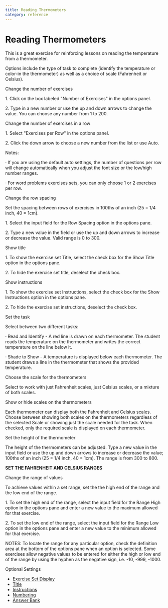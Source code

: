 ```yaml
---
title: Reading Thermometers
category: reference
---
```


# Reading Thermometers

This is a great exercise for reinforcing lessons on reading the temperature from a thermometer.

Options include the type of task to complete (identify the temperature or color-in the thermometer) as well as a choice of scale (Fahrenheit or Celsius).

Change the number of exercises

1\. Click on the box labeled "Number of Exercises" in the options panel.

2\. Type in a new number or use the up and down arrows to change the value. You can choose any number from 1 to 200.

Change the number of exercises in a row

1\. Select "Exercises per Row" in the options panel.

2\. Click the down arrow to choose a new number from the list or use Auto.

Notes:

· If you are using the default auto settings, the number of questions per row will change automatically when you adjust the font size or the low/high number ranges.

· For word problems exercises sets, you can only choose 1 or 2 exercises per row.

Change the row spacing

Set the spacing between rows of exercises in 100ths of an inch (25 = 1/4 inch, 40 = 1cm).

1\. Select the input field for the Row Spacing option in the options pane.

2\. Type a new value in the field or use the up and down arrows to increase or decrease the value. Valid range is 0 to 300.

Show title

1\. To show the exercise set Title, select the check box for the Show Title option in the options pane.

2\. To hide the exercise set title, deselect the check box.

Show instructions

1\. To show the exercise set Instructions, select the check box for the Show Instructions option in the options pane.

2\. To hide the exercise set instructions, deselect the check box.

Set the task

Select between two different tasks:

· Read and Identify - A red line is drawn on each thermometer. The student reads the temperature on the thermometer and writes the correct temperature on the line below it.

· Shade to Show - A temperature is displayed below each thermometer. The student draws a line in the thermometer that shows the provided temperature.

Choose the scale for the thermometers

Select to work with just Fahrenheit scales, just Celsius scales, or a mixture of both scales.

Show or hide scales on the thermometers

Each thermometer can display both the Fahrenheit and Celsius scales. Choose between showing both scales on the thermometers regardless of the selected Scale or showing just the scale needed for the task. When checked, only the required scale is displayed on each thermometer.

Set the height of the thermometer

The height of the thermometers can be adjusted. Type a new value in the input field or use the up and down arrows to increase or decrease the value; 100ths of an inch (25 = 1/4 inch, 40 = 1cm). The range is from 300 to 800.

**SET THE FAHRENHEIT AND CELSIUS RANGES**

Change the range of values

To achieve values within a set range, set the the high end of the range and the low end of the range.

1\. To set the high end of the range, select the input field for the Range High option in the options pane and enter a new value to the maximum allowed for that exercise.

2\. To set the low end of the range, select the input field for the Range Low option in the options pane and enter a new value to the minimum allowed for that exercise.

NOTES: To locate the range for any particular option, check the definition area at the bottom of the options pane when an option is selected. Some exercises allow negative values to be entered for either the high or low end of the range by using the hyphen as the negative sign, i.e. -10, -999, -1000.

Optional Settings

- [Exercise Set Display](../../options/exercise-set-display-options.md)
- [Title](../../options/title-display-options.md)
- [Instructions](../../options/instructions-display-options.md)
- [Numbering](../../options/numbering-display-options.md)
- [Answer Bank](../../options/answer-bank-display-options.md)